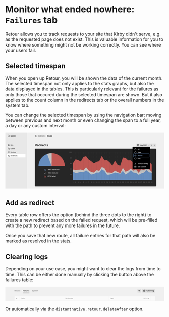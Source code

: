 # Monitor what ended nowhere: `Failures` tab

Retour allows you to track requests to your site that Kirby didn't serve, e.g. as the requested page does not exist. This is valuable information for you to know where something might not be working correctly. You can see where your users fail.

## Selected timespan

When you open up Retour, you will be shown the data of the current month. The selected timespan not only applies to the stats graphs, but also the data displayed in the tables. This is particularly relevant for the failures as only those that occured during the selected timespan are shown. But it also applies to the count column in the redirects tab or the overall numbers in the system tab.

You can change the selected timespan by using the navigation bar: moving between previous and next month or even changing the span to a full year, a day or any custom interval:

![Change timespan](timespan.png)

## Add as redirect

Every table row offers the option (behind the three dots to the right) to create a new redirect based on the failed request, which will be pre-filled with the path to prevent any more failures in the future.

Once you save that new route, all failure entries for that path will also be marked as resolved in the stats.

## Clearing logs

Depending on your use case, you might want to clear the logs from time to time. This can be either done manually by clicking the button above the failures table:

![Clear the log](clear.png)

Or automatically via the `distantnative.retour.deleteAfter` option.
